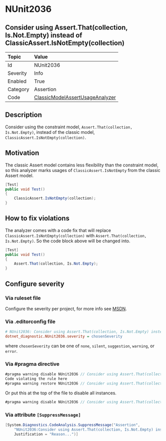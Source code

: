 # NUnit2036

## Consider using Assert.That(collection, Is.Not.Empty) instead of ClassicAssert.IsNotEmpty(collection)

| Topic    | Value
| :--      | :--
| Id       | NUnit2036
| Severity | Info
| Enabled  | True
| Category | Assertion
| Code     | [ClassicModelAssertUsageAnalyzer](https://github.com/nunit/nunit.analyzers/blob/4.4.0/src/nunit.analyzers/ClassicModelAssertUsage/ClassicModelAssertUsageAnalyzer.cs)

## Description

Consider using the constraint model, `Assert.That(collection, Is.Not.Empty)`, instead of the classic model,
`ClassicAssert.IsNotEmpty(collection)`.

## Motivation

The classic Assert model contains less flexibility than the constraint model,
so this analyzer marks usages of `ClassicAssert.IsNotEmpty` from the classic Assert model.

```csharp
[Test]
public void Test()
{
    ClassicAssert.IsNotEmpty(collection);
}
```

## How to fix violations

The analyzer comes with a code fix that will replace `ClassicAssert.IsNotEmpty(collection)` with
`Assert.That(collection, Is.Not.Empty)`. So the code block above will be changed into.

```csharp
[Test]
public void Test()
{
    Assert.That(collection, Is.Not.Empty);
}
```

<!-- start generated config severity -->
## Configure severity

### Via ruleset file

Configure the severity per project, for more info see
[MSDN](https://learn.microsoft.com/en-us/visualstudio/code-quality/using-rule-sets-to-group-code-analysis-rules?view=vs-2022).

### Via .editorconfig file

```ini
# NUnit2036: Consider using Assert.That(collection, Is.Not.Empty) instead of ClassicAssert.IsNotEmpty(collection)
dotnet_diagnostic.NUnit2036.severity = chosenSeverity
```

where `chosenSeverity` can be one of `none`, `silent`, `suggestion`, `warning`, or `error`.

### Via #pragma directive

```csharp
#pragma warning disable NUnit2036 // Consider using Assert.That(collection, Is.Not.Empty) instead of ClassicAssert.IsNotEmpty(collection)
Code violating the rule here
#pragma warning restore NUnit2036 // Consider using Assert.That(collection, Is.Not.Empty) instead of ClassicAssert.IsNotEmpty(collection)
```

Or put this at the top of the file to disable all instances.

```csharp
#pragma warning disable NUnit2036 // Consider using Assert.That(collection, Is.Not.Empty) instead of ClassicAssert.IsNotEmpty(collection)
```

### Via attribute `[SuppressMessage]`

```csharp
[System.Diagnostics.CodeAnalysis.SuppressMessage("Assertion",
    "NUnit2036:Consider using Assert.That(collection, Is.Not.Empty) instead of ClassicAssert.IsNotEmpty(collection)",
    Justification = "Reason...")]
```
<!-- end generated config severity -->
